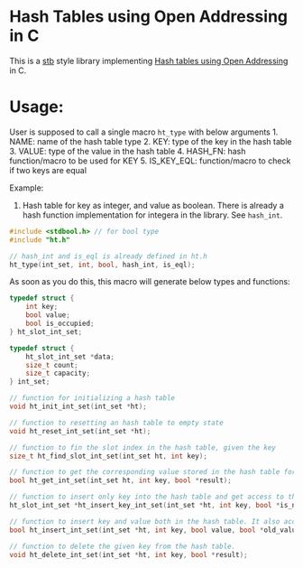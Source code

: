 # Hash Tables using Open Addressing in C
This is a [stb](https://github.com/nothings/stb) style library implementing [Hash tables using Open Addressing](https://en.wikipedia.org/wiki/Open_addressing) in C.

# Usage:
User is supposed to call a single macro `ht_type` with below arguments
    1. NAME:         name of the hash table type
    2. KEY:          type of the key in the hash table
    3. VALUE:        type of the value in the hash table
    4. HASH\_FN:     hash function/macro to be used for KEY
    5. IS\_KEY\_EQL: function/macro to check if two keys are equal

Example:
1. Hash table for key as integer, and value as boolean. There is already a hash function implementation for integera in the library. See `hash_int`.

```c
#include <stdbool.h> // for bool type
#include "ht.h"

// hash_int and is_eql is already defined in ht.h
ht_type(int_set, int, bool, hash_int, is_eql);
```
As soon as you do this, this macro will generate below types and functions:
```c
typedef struct {
    int key;
    bool value;
    bool is_occupied;
} ht_slot_int_set;

typedef struct {
    ht_slot_int_set *data;
    size_t count;
    size_t capacity;
} int_set;

// function for initializing a hash table
void ht_init_int_set(int_set *ht);

// function to resetting an hash table to empty state
void ht_reset_int_set(int_set *ht);

// function to fin the slot index in the hash table, given the key
size_t ht_find_slot_int_set(int_set ht, int key);

// function to get the corresponding value stored in the hash table for the given key
bool ht_get_int_set(int_set ht, int key, bool *result);

// function to insert only key into the hash table and get access to the slot pointer which the user can use as they want. Also, this function accepts an option `is_new` pointer which will be set to true if the key is newly added to the table
ht_slot_int_set *ht_insert_key_int_set(int_set *ht, int key, bool *is_new);

// function to insert key and value both in the hash table. It also accepts an optional parameter old_value pointer which will be set to the old value stored at that key position (if exists)
bool ht_insert_int_set(int_set *ht, int key, bool value, bool *old_value);

// function to delete the given key from the hash table.
void ht_delete_int_set(int_set *ht, int key, bool *result);
```
